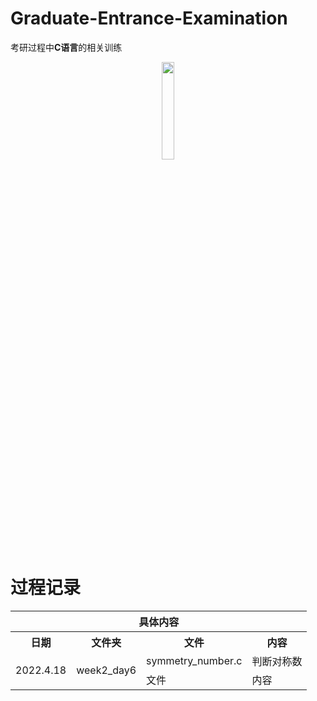 # Graduate-Entrance-Examination

考研过程中**C语言**的相关训练

<div align=center>
<img src="https://gimg2.baidu.com/image_search/src=http%3A%2F%2Fpic4.zhimg.com%2Fv2-410e3a519103c59934daff1a1f1dcc57_180x120.jpg&refer=http%3A%2F%2Fpic4.zhimg.com&app=2002&size=f9999,10000&q=a80&n=0&g=0n&fmt=auto?sec=1652924850&t=107615f4bd8c4254ad1f8be5a3065ad0#pic_center" width="20%"></img>
</div>

# 过程记录

<table>
    <tr>
    	<th colspan="4">具体内容</th>
    </tr>
    <tr> 
    	<th>日期</th>
        <th>文件夹</th>
        <th>文件</th>
        <th>内容</th>
    </tr>
    <tr> 
    	<td rowspan="2">2022.4.18</td>
        <td rowspan="2">week2_day6</td>
        <td>symmetry_number.c</td>
        <td>判断对称数</td>
    </tr>
    <tr> 
    	<td>文件</td>
        <td>内容</td>
    </tr>
</table>
